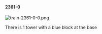 #### 2361-0
![train-2361-0-0.png](https://github.com/lil-lab/nlvr/raw/master/nlvr/train/images/1/train-2361-0-0.png "train-2361-0-0.png")

There is 1 tower with a blue block at the base